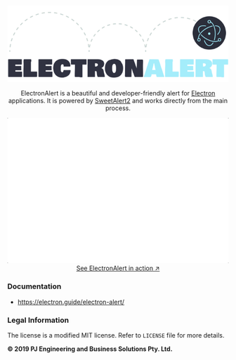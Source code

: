 <p align="center">
  <a href="https://electron.guide/electron-alert/">
    <img src="/assets/electronalert.png" alt="ElectronAlert">
  </a>
</p>

<p align="center">
  ElectronAlert is a beautiful and developer-friendly alert for <a href="https://electronjs.org/">Electron</a> applications. It is powered by <a href="https://sweetalert2.github.io/">SweetAlert2</a> and works directly from the main process.
</p>

<p align="center">
  <a href="https://electron.guide/electron-alert/">
    <img src="/assets/example.gif" width="562"><br>
    See ElectronAlert in action ↗
  </a>
</p>

### Documentation

-   https://electron.guide/electron-alert/

### Legal Information

The license is a modified MIT license. Refer to `LICENSE` file for more details.

**© 2019 PJ Engineering and Business Solutions Pty. Ltd.**
